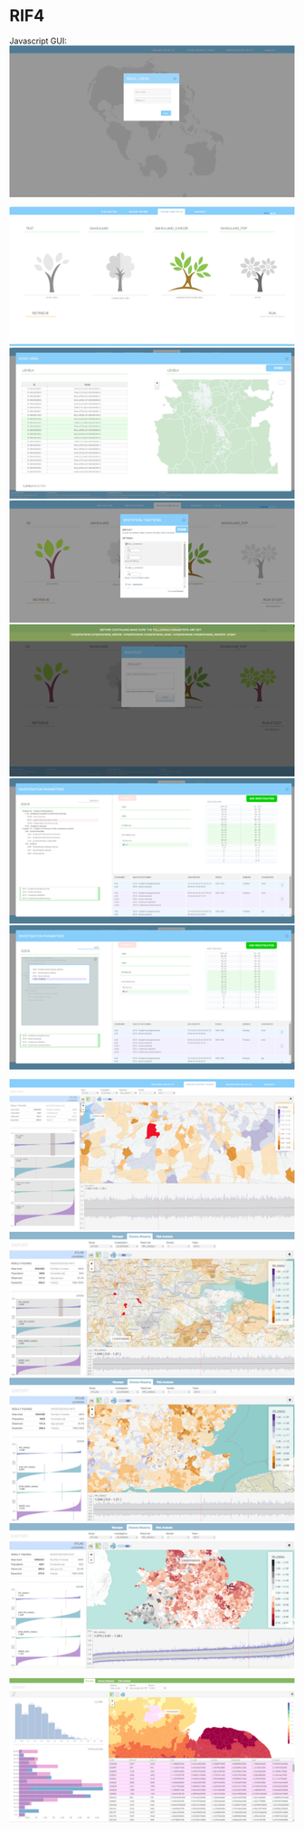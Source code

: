 RIF4
============================
Javascript GUI:
![Alt text](rifWebPlatform/web/docs/screenshots/logIn.png?raw=true "RIF 4.0")

![Alt text](rifWebPlatform/web/docs/screenshots/frontSubmission.png?raw=true "RIF 4.0")
![Alt text](rifWebPlatform/web/docs/screenshots/studyAreaShot.png?raw=true "RIF 4.0")
![Alt text](rifWebPlatform/web/docs/screenshots/statParameters.png?raw=true "RIF 4.0")
![Alt text](rifWebPlatform/web/docs/screenshots/run.png?raw=true "RIF 4.0")
![Alt text](rifWebPlatform/web/docs/screenshots/invParameters.png?raw=true "RIF 4.0")
![Alt text](rifWebPlatform/web/docs/screenshots/invParameters2.png?raw=true "RIF 4.0")

![Alt text](rifWebPlatform/web/docs/screenshots/dm5.png?raw=true "RIF 4.0")
![Alt text](rifWebPlatform/web/docs/screenshots/dm1.png?raw=true "RIF 4.0")
![Alt text](rifWebPlatform/web/docs/screenshots/dm2.png?raw=true "RIF 4.0")
![Alt text](rifWebPlatform/web/docs/screenshots/dm3.png?raw=true "RIF 4.0")

![Alt text](rifWebPlatform/web/docs/screenshots/manager1.png?raw=true "RIF 4.0")